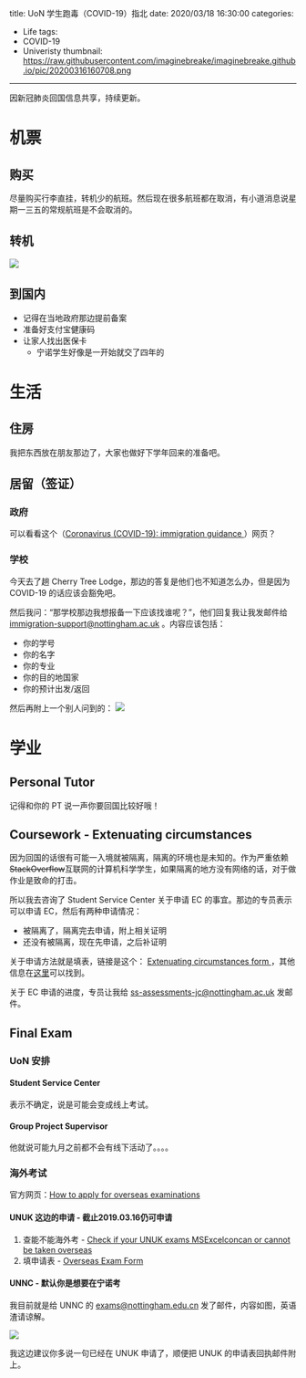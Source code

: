 title: UoN 学生跑毒（COVID-19）指北
date: 2020/03/18 16:30:00
categories:
- Life
tags:
- COVID-19
- Univeristy
thumbnail: https://raw.githubusercontent.com/imaginebreake/imaginebreake.github.io/pic/20200316160708.png
---

因新冠肺炎回国信息共享，持续更新。

<!-- more -->

# 机票

## 购买

尽量购买行李直挂，转机少的航班。然后现在很多航班都在取消，有小道消息说星期一三五的常规航班是不会取消的。

## 转机

![](https://raw.githubusercontent.com/imaginebreake/imaginebreake.github.io/pic/20200316161326.png)

## 到国内

- 记得在当地政府那边提前备案
- 准备好支付宝健康码
- 让家人找出医保卡
    - 宁诺学生好像是一开始就交了四年的

# 生活

## 住房

我把东西放在朋友那边了，大家也做好下学年回来的准备吧。

## 居留（签证）

### 政府

可以看看这个（[Coronavirus (COVID-19): immigration guidance
](https://www.gov.uk/guidance/coronavirus-immigration-guidance-if-youre-unable-to-return-to-china-from-the-uk)）网页？

### 学校

今天去了趟 Cherry Tree Lodge，那边的答复是他们也不知道怎么办，但是因为 COVID-19 的话应该会豁免吧。

然后我问：“那学校那边我想报备一下应该找谁呢？”，他们回复我让我发邮件给 immigration-support@nottingham.ac.uk 。内容应该包括：

- 你的学号
- 你的名字
- 你的专业
- 你的目的地国家
- 你的预计出发/返回

然后再附上一个别人问到的：
![](https://raw.githubusercontent.com/imaginebreake/imaginebreake.github.io/pic/20200316163914.jpg)

# 学业

## Personal Tutor

记得和你的 PT 说一声你要回国比较好哦！

## Coursework - Extenuating circumstances

因为回国的话很有可能一入境就被隔离，隔离的环境也是未知的。作为严重依赖~~StackOverflow~~互联网的计算机科学学生，如果隔离的地方没有网络的话，对于做作业是致命的打击。

所以我去咨询了 Student Service Center 关于申请 EC 的事宜。那边的专员表示可以申请 EC，然后有两种申请情况：

- 被隔离了，隔离完去申请，附上相关证明
- 还没有被隔离，现在先申请，之后补证明

关于申请方法就是填表，链接是这个：
[Extenuating circumstances form
](https://www.nottingham.ac.uk/studentservices/contact-us/extcirc-form.aspx)，其他信息在[这里](https://www.nottingham.ac.uk/academicservices/currentstudents/extenuating-circumstances/extenuating-circumstances-procedure.aspx)可以找到。

关于 EC 申请的进度，专员让我给 ss-assessments-jc@nottingham.ac.uk 发邮件。

## Final Exam

### UoN 安排

#### Student Service Center

表示不确定，说是可能会变成线上考试。

#### Group Project Supervisor

他就说可能九月之前都不会有线下活动了。。。。

### 海外考试

官方网页：[How to apply for overseas examinations
](https://www.nottingham.ac.uk/academicservices/currentstudents/examinations/overseas-examinations/apply-overseas-exam.aspx)

#### UNUK 这边的申请 - 截止2019.03.16仍可申请

1. 查能不能海外考 - [Check if your UNUK exams MSExcelconcan or cannot be taken overseas](https://www.nottingham.ac.uk/academicservices/documents/can-your-exams-be-taken-overseas-18-19.xls)
2. 填申请表 - [Overseas Exam Form
](https://www.nottingham.ac.uk/academicservices/currentstudents/examinations/overseas-examinations/overseas-exam-form.aspx)

#### UNNC - 默认你是想要在宁诺考

我目前就是给 UNNC 的 exams@nottingham.edu.cn 发了邮件，内容如图，英语渣请谅解。

![](https://raw.githubusercontent.com/imaginebreake/imaginebreake.github.io/pic/20200316163018.png)

我这边建议你多说一句已经在 UNUK 申请了，顺便把 UNUK 的申请表回执邮件附上。